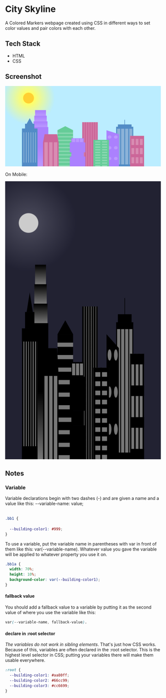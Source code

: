 # City Skyline

A Colored Markers webpage created using CSS in different ways to set color values and pair colors with each other.

## Tech Stack

- HTML
- CSS

## Screenshot
![City Skyline Screenshot](../assets/images/screenshots/city-skyline.png)

On Mobile:

![City Skyline Mobile Screenshot](../assets/images/screenshots/city-skyline-mobile.png)


## Notes
### Variable
Variable declarations begin with two dashes (-) and are given a name and a value like this: --variable-name: value;

```CSS

.bb1 {

  --building-color1: #999;
}
```

To use a variable, put the variable name in parentheses with var in front of them like this: var(--variable-name). Whatever value you gave the variable will be applied to whatever property you use it on.

```CSS
.bb1a {
  width: 70%;
  height: 10%;
  background-color: var(--building-color1);
}
```



#### fallback value
You should add a fallback value to a variable by putting it as the second value of where you use the variable like this: 

```CSS
var(--variable-name, fallback-value).
```

#### declare in :root selector
*The variables do not work in sibling elements*. That's just how CSS works. Because of this, variables are often declared in the :root selector. This is the highest level selector in CSS; putting your variables there will make them usable everywhere.


```CSS
:root {
  --building-color1: #aa80ff;
  --building-color2: #66cc99;
  --building-color3: #cc6699;
}
```
